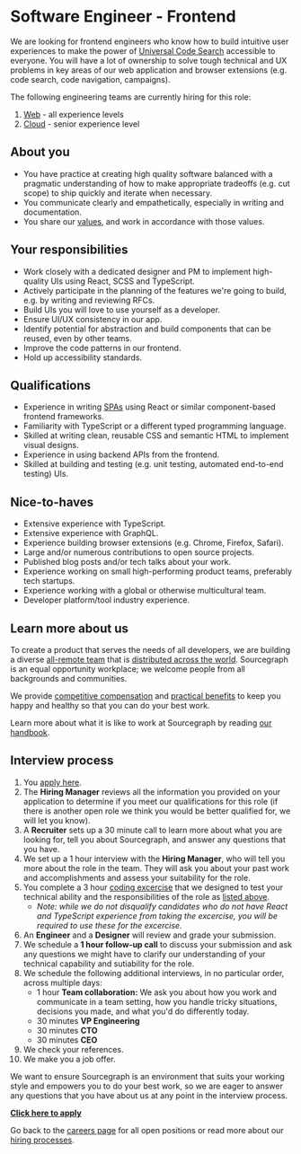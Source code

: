 # Software Engineer - Frontend

We are looking for frontend engineers who know how to build intuitive user experiences to make the power of [Universal Code Search](https://about.sourcegraph.com/product) accessible to everyone. You will have a lot of ownership to solve tough technical and UX problems in key areas of our web application and browser extensions (e.g. code search, code navigation, campaigns).

The following engineering teams are currently hiring for this role:

1. [Web](../web/index.md#growth-plan) - all experience levels
2. [Cloud](../cloud/index.md#growth-plan) - senior experience level

## About you

- You have practice at creating high quality software balanced with a pragmatic understanding of how to make appropriate tradeoffs (e.g. cut scope) to ship quickly and iterate when necessary.
- You communicate clearly and empathetically, especially in writing and documentation.
- You share our [values](../../../company/values.md), and work in accordance with those values.

## Your responsibilities

- Work closely with a dedicated designer and PM to implement high-quality UIs using React, SCSS and TypeScript.
- Actively participate in the planning of the features we're going to build, e.g. by writing and reviewing RFCs.
- Build UIs you will love to use yourself as a developer.
- Ensure UI/UX consistency in our app.
- Identify potential for abstraction and build components that can be reused, even by other teams.
- Improve the code patterns in our frontend.
- Hold up accessibility standards.

## Qualifications

- Experience in writing [SPAs](https://en.wikipedia.org/wiki/Single-page_application) using React or similar component-based frontend frameworks.
- Familiarity with TypeScript or a different typed programming language.
- Skilled at writing clean, reusable CSS and semantic HTML to implement visual designs.
- Experience in using backend APIs from the frontend.
- Skilled at building and testing (e.g. unit testing, automated end-to-end testing) UIs.

## Nice-to-haves

- Extensive experience with TypeScript.
- Extensive experience with GraphQL.
- Experience building browser extensions (e.g. Chrome, Firefox, Safari).
- Large and/or numerous contributions to open source projects.
- Published blog posts and/or tech talks about your work.
- Experience working on small high-performing product teams, preferably tech startups.
- Experience working with a global or otherwise multicultural team.
- Developer platform/tool industry experience.

## Learn more about us

To create a product that serves the needs of all developers, we are building a diverse [all-remote team](../../../company/remote/index.md) that is [distributed across the world](../../../company/team/index.md). Sourcegraph is an equal opportunity workplace; we welcome people from all backgrounds and communities.

We provide [competitive compensation](../../people-ops/compensation.md) and [practical benefits](../../people-ops/benefits-and-perks.md) to keep you happy and healthy so that you can do your best work.

Learn more about what it is like to work at Sourcegraph by reading [our handbook](../../index.md).

## Interview process

1. You [apply here](https://jobs.lever.co/sourcegraph/b2f9a8b0-cc06-4629-81a0-0f2fa64271c7/apply).
1. The **Hiring Manager** reviews all the information you provided on your application to determine if you meet our qualifications for this role (if there is another open role we think you would be better qualified for, we will let you know).
1. A **Recruiter** sets up a 30 minute call to learn more about what you are looking for, tell you about Sourcegraph, and answer any questions that you have.
1. We set up a 1 hour interview with the **Hiring Manager**, who will tell you more about the role in the team. They will ask you about your past work and accomplishments and assess your suitability for the role.
1. You complete a 3 hour [coding excercise](software-engineer-coding-exercise.md#frontend-coding-exercise) that we designed to test your technical ability and the responsibilities of the role as [listed above](#your-responsibilities).
   - _Note: while we do not disqualify candidates who do not have React and TypeScript experience from taking the excercise, you will be required to use these for the excercise._
1. An **Engineer** and a **Designer** will review and grade your submission.
1. We schedule a **1 hour follow-up call** to discuss your submission and ask any questions we might have to clarify our understanding of your technical capability and sutiability for the role.
1. We schedule the following additional interviews, in no particular order, across multiple days:
   - 1 hour **Team collaboration:** We ask you about how you work and communicate in a team setting, how you handle tricky situations, decisions you made, and what you'd do differently today.
   - 30 minutes **VP Engineering**
   - 30 minutes **CTO**
   - 30 minutes **CEO**
1. We check your references.
1. We make you a job offer.

We want to ensure Sourcegraph is an environment that suits your working style and empowers you to do your best work, so we are eager to answer any questions that you have about us at any point in the interview process.

**[Click here to apply](https://jobs.lever.co/sourcegraph/b2f9a8b0-cc06-4629-81a0-0f2fa64271c7/apply)**

Go back to the [careers page](../../../company/careers.md) for all open positions or read more about our [hiring processes](../../people-ops/hiring).
